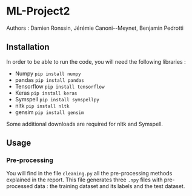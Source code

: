# ML-Project2

Authors : Damien Ronssin, Jérémie Canoni--Meynet, Benjamin Pedrotti

## Installation

In order to be able to run the code, you will need the following libraries :
* Numpy `pip install numpy`
* pandas `pip install pandas`
* Tensorflow `pip install tensorflow`
* Keras `pip install keras`
* Symspell `pip install symspellpy`
* nltk `pip install nltk`
* gensim `pip install gensim`

Some additional downloads are required for nltk and Symspell.

## Usage

### Pre-processing

You will find in the file `cleaning.py` all the pre-processing methods explained in the report. This file generates three `.npy` files  with pre-processed data : the training dataset and its labels and the test dataset.

### 

